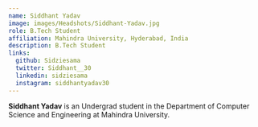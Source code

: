 ```yaml
---
name: Siddhant Yadav
image: images/Headshots/Siddhant-Yadav.jpg
role: B.Tech Student
affiliation: Mahindra University, Hyderabad, India
description: B.Tech Student
links:
  github: Sidziesama
  twitter: Siddhant__30
  linkedin: sidziesama
  instagram: siddhantyadav30
---
```


**Siddhant Yadav** is an Undergrad student in the Department of Computer Science and Engineering at Mahindra University.
